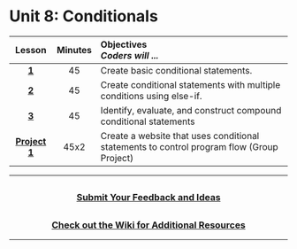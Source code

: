 # Unit 8: Conditionals

|                                                    Lesson                                                     | Minutes | Objectives <br> _Coders will ..._                                                         |
| :-----------------------------------------------------------------------------------------------------------: | :-----: | :---------------------------------------------------------------------------------------- |
| [**1**](https://docs.google.com/presentation/d/1ELUSH2cgd5q11N2xznOpyi8Uoek3cEetD1UyXJLXMMA/edit?usp=sharing) |   45    | Create basic conditional statements.                                                      |
| [**2**](https://docs.google.com/presentation/d/1AjeGbk_ozryhBLITv7J25Exp2FrI-E3JuniF4cRgmuU/edit?usp=sharing) |   45    | Create conditional statements with multiple conditions using else-if.                     |
| [**3**](https://docs.google.com/presentation/d/1V9E5r3Wrs7kanyDgqQP3O7FFZKiZ_F1oT2iOz3zZ1YY/edit?usp=sharing) |   45    | Identify, evaluate, and construct compound conditional statements                         |
|        [**Project 1**](https://docs.google.com/presentation/d/1ITOkw29FRjHSp8PE4JGBToRq0SO2wdj85Ne3z7i3tp8/edit)         |  45x2   | Create a website that uses conditional statements to control program flow (Group Project) |

---

## <h3 align="center"><a href="https://forms.gle/vyAD1HFwXHZMRXrr9">Submit Your Feedback and Ideas</a></h3>

## <h3 align="center"><a href="https://github.com/itscodenation/curriculum-20-21/wiki">Check out the Wiki for Additional Resources</a></h3>

---
